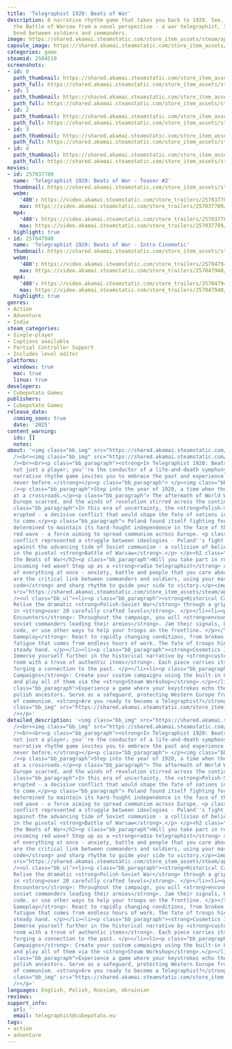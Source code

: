 ```yaml
---
title: 'Telegraphist 1920: Beats of War'
description: A narrative rhythm game that takes you back to 1920. See, hear and feel
  the Battle of Warsaw from a novel perspective - a war telegraphist, the crucial
  bond between soldiers and commanders.
image: https://shared.akamai.steamstatic.com/store_item_assets/steam/apps/2584510/header.jpg?t=1734019691
capsule_image: https://shared.akamai.steamstatic.com/store_item_assets/steam/apps/2584510/acdf756598baea48cc4ce12191074b0cd4201c17/capsule_231x87.jpg?t=1734019691
categories: game
steamid: 2584510
screenshots:
- id: 0
  path_thumbnail: https://shared.akamai.steamstatic.com/store_item_assets/steam/apps/2584510/ss_ae6506076cbce32f7076a1ffba49d382d9eb8edc.600x338.jpg?t=1734019691
  path_full: https://shared.akamai.steamstatic.com/store_item_assets/steam/apps/2584510/ss_ae6506076cbce32f7076a1ffba49d382d9eb8edc.1920x1080.jpg?t=1734019691
- id: 1
  path_thumbnail: https://shared.akamai.steamstatic.com/store_item_assets/steam/apps/2584510/ss_582a5339e7a24f104fce391c536ea6fb9b2edab0.600x338.jpg?t=1734019691
  path_full: https://shared.akamai.steamstatic.com/store_item_assets/steam/apps/2584510/ss_582a5339e7a24f104fce391c536ea6fb9b2edab0.1920x1080.jpg?t=1734019691
- id: 2
  path_thumbnail: https://shared.akamai.steamstatic.com/store_item_assets/steam/apps/2584510/ss_6b05d9c3fa1d7fe6cc88826949d2ef1aed970cf8.600x338.jpg?t=1734019691
  path_full: https://shared.akamai.steamstatic.com/store_item_assets/steam/apps/2584510/ss_6b05d9c3fa1d7fe6cc88826949d2ef1aed970cf8.1920x1080.jpg?t=1734019691
- id: 3
  path_thumbnail: https://shared.akamai.steamstatic.com/store_item_assets/steam/apps/2584510/ss_10eb34faeaa5b93f6eed34cbed56cb9b565ce3be.600x338.jpg?t=1734019691
  path_full: https://shared.akamai.steamstatic.com/store_item_assets/steam/apps/2584510/ss_10eb34faeaa5b93f6eed34cbed56cb9b565ce3be.1920x1080.jpg?t=1734019691
- id: 4
  path_thumbnail: https://shared.akamai.steamstatic.com/store_item_assets/steam/apps/2584510/ss_7f99afb64056f86f5cb8d482bbd835b789043593.600x338.jpg?t=1734019691
  path_full: https://shared.akamai.steamstatic.com/store_item_assets/steam/apps/2584510/ss_7f99afb64056f86f5cb8d482bbd835b789043593.1920x1080.jpg?t=1734019691
movies:
- id: 257037789
  name: 'Telegraphist 1920: Beats of War - Teaser #2'
  thumbnail: https://shared.akamai.steamstatic.com/store_item_assets/steam/apps/257037789/movie.293x165.jpg?t=1720978386
  webm:
    '480': https://video.akamai.steamstatic.com/store_trailers/257037789/movie480_vp9.webm?t=1720978386
    max: https://video.akamai.steamstatic.com/store_trailers/257037789/movie_max_vp9.webm?t=1720978386
  mp4:
    '480': https://video.akamai.steamstatic.com/store_trailers/257037789/movie480.mp4?t=1720978386
    max: https://video.akamai.steamstatic.com/store_trailers/257037789/movie_max.mp4?t=1720978386
  highlight: true
- id: 257047940
  name: 'Telegraphist 1920: Beats of War - Intro Cinematic'
  thumbnail: https://shared.akamai.steamstatic.com/store_item_assets/steam/apps/257047940/movie.293x165.jpg?t=1724180779
  webm:
    '480': https://video.akamai.steamstatic.com/store_trailers/257047940/movie480_vp9.webm?t=1724180779
    max: https://video.akamai.steamstatic.com/store_trailers/257047940/movie_max_vp9.webm?t=1724180779
  mp4:
    '480': https://video.akamai.steamstatic.com/store_trailers/257047940/movie480.mp4?t=1724180779
    max: https://video.akamai.steamstatic.com/store_trailers/257047940/movie_max.mp4?t=1724180779
  highlight: true
genres:
- Action
- Adventure
- Indie
steam_categories:
- Single-player
- Captions available
- Partial Controller Support
- Includes level editor
platforms:
  windows: true
  mac: true
  linux: true
developers:
- Cubepotato Games
publishers:
- Cubepotato Games
release_date:
  coming_soon: true
  date: '2025'
content_warning:
  ids: []
  notes:
about: '<img class="bb_img" src="https://shared.akamai.steamstatic.com/store_item_assets/steam/apps/2584510/extras/steam_header_resized.gif?t=1734019691"
  /><br><img class="bb_img" src="https://shared.akamai.steamstatic.com/store_item_assets/steam/apps/2584510/extras/feel_the_beats_of_war.gif?t=1734019691"
  /><br><br><p class="bb_paragraph"><strong>In Telegraphist 1920: Beats of War, you''re
  not just a player; you''re the conductor of a life-and-death symphony. This immersive
  narrative rhythm game invites you to embrace the past and experience history like
  never before.</strong></p><p class="bb_paragraph"> </p><img class="bb_img" src="https://shared.akamai.steamstatic.com/store_item_assets/steam/apps/2584510/extras/revolution_header.gif?t=1734019691"
  /><p class="bb_paragraph">Step into the year of 1920, a time when the world stood
  at a crossroads.</p><p class="bb_paragraph"> The aftermath of World War I had left
  Europe scarred, and the winds of revolution stirred across the continent. </p><p
  class="bb_paragraph">In this era of uncertainty, the <strong>Polish-Soviet War</strong>
  erupted - a decisive conflict that would shape the fate of nations in the years
  to come.</p><p class="bb_paragraph"> Poland found itself fighting for survival,
  determined to maintain its hard-fought independence in the face of the Soviet Union''s
  red wave - a force aiming to spread communism across Europe. <p class="bb_paragraph">This
  conflict represented a struggle between ideologies - Poland''s fight for democracy
  against the advancing tide of Soviet communism - a collision of beliefs that culminated
  in the pivotal <strong>Battle of Warsaw</strong>.</p> </p><h2 class="bb_tag">Feel
  the Beats of War</h2><p class="bb_paragraph">Will you take part in resisting the
  incoming red wave? Step up as a <strong>radio telegraphist</strong> amidst the chaos
  of everything at once - anxiety, battle and people that you care about.</p><p class="bb_paragraph">YOU
  are the critical link between commanders and soldiers, using your mastery of <strong>Morse
  code</strong> and sharp rhythm to guide your side to victory.</p><img class="bb_img"
  src="https://shared.akamai.steamstatic.com/store_item_assets/steam/apps/2584510/extras/steam_key_features.gif?t=1734019691"
  /><ul class="bb_ul"><li><p class="bb_paragraph"><strong>Historical Campaign</strong>:
  Relive the dramatic <strong>Polish-Soviet War</strong> through a gripping narrative
  in <strong>over 20 carefully crafted levels</strong>. </p></li><li><p class="bb_paragraph"><strong>Boss
  Encounters</strong>: Throughout the campaign, you will <strong>encounter multiple
  soviet commanders leading their armies</strong>. Jam their signals, break soviet
  code, or use other ways to help your troops on the frontline. </p></li><li><p class="bb_paragraph"><strong>Dynamic
  Gameplay</strong>: React to rapidly changing conditions, from broken machinery to
  fatigue that comes from endless hours of work. The fate of troops hinges on your
  steady hand. </p></li><li><p class="bb_paragraph"><strong>Cosmetics Inventory</strong>:
  Immerse yourself further in the historical narrative by <strong>customizing your
  room with a trove of authentic items</strong>. Each piece carries its own story,
  forging a connection to the past. </p></li><li><p class="bb_paragraph"><strong>Player-Made
  Campaigns</strong>: Create your custom campaigns using the built-in Level Editor
  and play all of them via the <strong>Steam Workshop</strong>.</p></li></ul><p class="bb_paragraph"></p><p
  class="bb_paragraph">Experience a game where your keystrokes echo the bravery of
  polish ancestors. Serve as a safeguard, protecting Western Europe from the spread
  of communism. <strong>Are you ready to become a Telegraphist?</strong></p><p class="bb_paragraph"><img
  class="bb_img" src="https://shared.akamai.steamstatic.com/store_item_assets/steam/apps/2584510/extras/brave_mUmx9nvILK-ezgif.com-cut.gif?t=1734019691"
  /></p>'
detailed_description: '<img class="bb_img" src="https://shared.akamai.steamstatic.com/store_item_assets/steam/apps/2584510/extras/steam_header_resized.gif?t=1734019691"
  /><br><img class="bb_img" src="https://shared.akamai.steamstatic.com/store_item_assets/steam/apps/2584510/extras/feel_the_beats_of_war.gif?t=1734019691"
  /><br><br><p class="bb_paragraph"><strong>In Telegraphist 1920: Beats of War, you''re
  not just a player; you''re the conductor of a life-and-death symphony. This immersive
  narrative rhythm game invites you to embrace the past and experience history like
  never before.</strong></p><p class="bb_paragraph"> </p><img class="bb_img" src="https://shared.akamai.steamstatic.com/store_item_assets/steam/apps/2584510/extras/revolution_header.gif?t=1734019691"
  /><p class="bb_paragraph">Step into the year of 1920, a time when the world stood
  at a crossroads.</p><p class="bb_paragraph"> The aftermath of World War I had left
  Europe scarred, and the winds of revolution stirred across the continent. </p><p
  class="bb_paragraph">In this era of uncertainty, the <strong>Polish-Soviet War</strong>
  erupted - a decisive conflict that would shape the fate of nations in the years
  to come.</p><p class="bb_paragraph"> Poland found itself fighting for survival,
  determined to maintain its hard-fought independence in the face of the Soviet Union''s
  red wave - a force aiming to spread communism across Europe. <p class="bb_paragraph">This
  conflict represented a struggle between ideologies - Poland''s fight for democracy
  against the advancing tide of Soviet communism - a collision of beliefs that culminated
  in the pivotal <strong>Battle of Warsaw</strong>.</p> </p><h2 class="bb_tag">Feel
  the Beats of War</h2><p class="bb_paragraph">Will you take part in resisting the
  incoming red wave? Step up as a <strong>radio telegraphist</strong> amidst the chaos
  of everything at once - anxiety, battle and people that you care about.</p><p class="bb_paragraph">YOU
  are the critical link between commanders and soldiers, using your mastery of <strong>Morse
  code</strong> and sharp rhythm to guide your side to victory.</p><img class="bb_img"
  src="https://shared.akamai.steamstatic.com/store_item_assets/steam/apps/2584510/extras/steam_key_features.gif?t=1734019691"
  /><ul class="bb_ul"><li><p class="bb_paragraph"><strong>Historical Campaign</strong>:
  Relive the dramatic <strong>Polish-Soviet War</strong> through a gripping narrative
  in <strong>over 20 carefully crafted levels</strong>. </p></li><li><p class="bb_paragraph"><strong>Boss
  Encounters</strong>: Throughout the campaign, you will <strong>encounter multiple
  soviet commanders leading their armies</strong>. Jam their signals, break soviet
  code, or use other ways to help your troops on the frontline. </p></li><li><p class="bb_paragraph"><strong>Dynamic
  Gameplay</strong>: React to rapidly changing conditions, from broken machinery to
  fatigue that comes from endless hours of work. The fate of troops hinges on your
  steady hand. </p></li><li><p class="bb_paragraph"><strong>Cosmetics Inventory</strong>:
  Immerse yourself further in the historical narrative by <strong>customizing your
  room with a trove of authentic items</strong>. Each piece carries its own story,
  forging a connection to the past. </p></li><li><p class="bb_paragraph"><strong>Player-Made
  Campaigns</strong>: Create your custom campaigns using the built-in Level Editor
  and play all of them via the <strong>Steam Workshop</strong>.</p></li></ul><p class="bb_paragraph"></p><p
  class="bb_paragraph">Experience a game where your keystrokes echo the bravery of
  polish ancestors. Serve as a safeguard, protecting Western Europe from the spread
  of communism. <strong>Are you ready to become a Telegraphist?</strong></p><p class="bb_paragraph"><img
  class="bb_img" src="https://shared.akamai.steamstatic.com/store_item_assets/steam/apps/2584510/extras/brave_mUmx9nvILK-ezgif.com-cut.gif?t=1734019691"
  /></p>'
languages: English, Polish, Russian, Ukrainian
reviews:
support_info:
  url: ''
  email: telegraphist@cubepotato.eu
tags:
- action
- adventure
---
```


